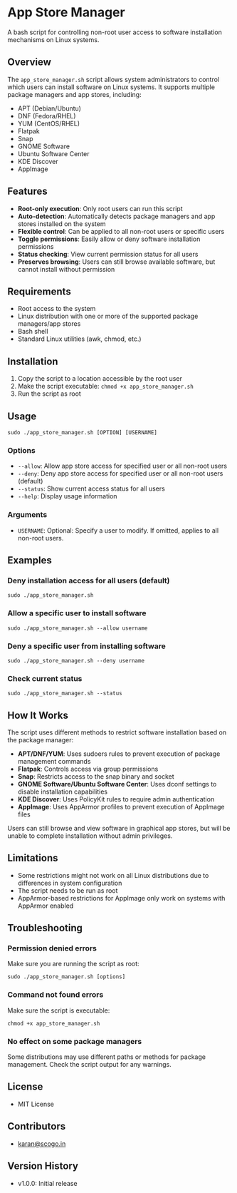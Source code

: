 # App Store Manager

A bash script for controlling non-root user access to software installation mechanisms on Linux systems.

## Overview

The `app_store_manager.sh` script allows system administrators to control which users can install software on Linux systems. It supports multiple package managers and app stores, including:

- APT (Debian/Ubuntu)
- DNF (Fedora/RHEL)
- YUM (CentOS/RHEL)
- Flatpak
- Snap
- GNOME Software
- Ubuntu Software Center
- KDE Discover
- AppImage

## Features

- **Root-only execution**: Only root users can run this script
- **Auto-detection**: Automatically detects package managers and app stores installed on the system
- **Flexible control**: Can be applied to all non-root users or specific users
- **Toggle permissions**: Easily allow or deny software installation permissions
- **Status checking**: View current permission status for all users
- **Preserves browsing**: Users can still browse available software, but cannot install without permission

## Requirements

- Root access to the system
- Linux distribution with one or more of the supported package managers/app stores
- Bash shell
- Standard Linux utilities (awk, chmod, etc.)

## Installation

1. Copy the script to a location accessible by the root user
2. Make the script executable: `chmod +x app_store_manager.sh`
3. Run the script as root

## Usage

```
sudo ./app_store_manager.sh [OPTION] [USERNAME]
```

### Options

- `--allow`: Allow app store access for specified user or all non-root users
- `--deny`: Deny app store access for specified user or all non-root users (default)
- `--status`: Show current access status for all users
- `--help`: Display usage information

### Arguments

- `USERNAME`: Optional: Specify a user to modify. If omitted, applies to all non-root users.

## Examples

### Deny installation access for all users (default)

```
sudo ./app_store_manager.sh
```

### Allow a specific user to install software

```
sudo ./app_store_manager.sh --allow username
```

### Deny a specific user from installing software

```
sudo ./app_store_manager.sh --deny username
```

### Check current status

```
sudo ./app_store_manager.sh --status
```

## How It Works

The script uses different methods to restrict software installation based on the package manager:

- **APT/DNF/YUM**: Uses sudoers rules to prevent execution of package management commands
- **Flatpak**: Controls access via group permissions
- **Snap**: Restricts access to the snap binary and socket
- **GNOME Software/Ubuntu Software Center**: Uses dconf settings to disable installation capabilities
- **KDE Discover**: Uses PolicyKit rules to require admin authentication
- **AppImage**: Uses AppArmor profiles to prevent execution of AppImage files

Users can still browse and view software in graphical app stores, but will be unable to complete installation without admin privileges.

## Limitations

- Some restrictions might not work on all Linux distributions due to differences in system configuration
- The script needs to be run as root
- AppArmor-based restrictions for AppImage only work on systems with AppArmor enabled

## Troubleshooting

### Permission denied errors

Make sure you are running the script as root:

```
sudo ./app_store_manager.sh [options]
```

### Command not found errors

Make sure the script is executable:

```
chmod +x app_store_manager.sh
```

### No effect on some package managers

Some distributions may use different paths or methods for package management. Check the script output for any warnings.

## License

- MIT License 

## Contributors

- karan@scogo.in 

## Version History

- v1.0.0: Initial release
